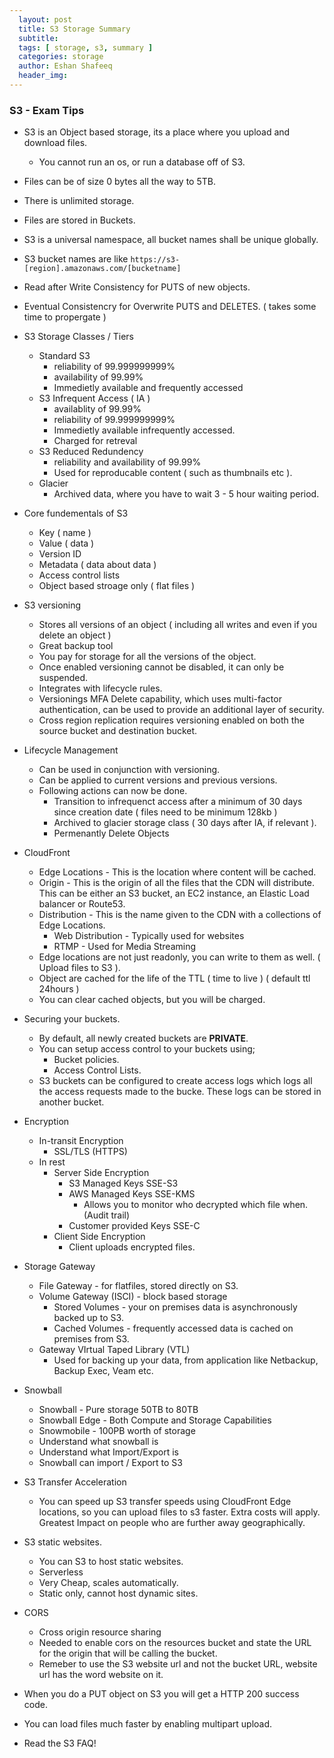 ```yaml
---
  layout: post
  title: S3 Storage Summary
  subtitle: 
  tags: [ storage, s3, summary ]
  categories: storage
  author: Eshan Shafeeq
  header_img: 
---
```


### S3 - Exam Tips 
* S3 is an Object based storage, its a place where you upload and download files.
    * You cannot run an os, or run a database off of S3.
* Files can be of size 0 bytes all the way to 5TB.
* There is unlimited storage.
* Files are stored in Buckets.
* S3 is a universal namespace, all bucket names shall be unique globally.
* S3 bucket names are like `https://s3-[region].amazonaws.com/[bucketname]`
* Read after Write Consistency for PUTS of new objects.
* Eventual Consistencry for Overwrite PUTS and DELETES. ( takes some time to propergate )
* S3 Storage Classes / Tiers
    * Standard S3
        * reliability of 99.999999999%
        * availability of 99.99%
        * Immedietly available and frequently accessed
    * S3 Infrequent Access ( IA )
        * availablity of 99.99%
        * reliability of 99.999999999%
        * Immedietly available infrequently accessed.
        * Charged for retreval
    * S3 Reduced Redundency
        * reliability and availability of 99.99%
        * Used for reproducable content ( such as thumbnails etc ).
    * Glacier
        * Archived data, where you have to wait 3 - 5 hour waiting period.
* Core fundementals of S3
    * Key ( name )
    * Value ( data )
    * Version ID
    * Metadata ( data about data )
    * Access control lists
    * Object based stroage only ( flat files )
* S3 versioning
    * Stores all versions of an object ( including all writes and even if you delete an object )
    * Great backup tool
    * You pay for storage for all the versions of the object.
    * Once enabled versioning cannot be disabled, it can only be suspended.
    * Integrates with lifecycle rules.
    * Versionings MFA Delete capability, which uses multi-factor authentication, can be used to provide an additional layer of security.
    * Cross region replication requires versioning enabled on both the source bucket and destination bucket.
* Lifecycle Management
    * Can be used in conjunction with versioning.
    * Can be applied to current versions and previous versions.
    * Following actions can now be done.
        * Transition to infrequenct access after a minimum of 30 days since creation date ( files need to be minimum 128kb )
        * Archived to glacier storage class ( 30 days after IA, if relevant ).
        * Permenantly Delete Objects
* CloudFront
    * Edge Locations - This is the location where content will be cached.
    * Origin - This is the origin of all the files that the CDN will distribute. This can be either an S3 bucket, an EC2 instance, an Elastic Load balancer or Route53.
    *  Distribution - This is the name given to the CDN with a collections of Edge Locations.
        * Web Distribution - Typically used for websites
        * RTMP - Used for Media Streaming
    * Edge locations are not just readonly, you can write to them as well. ( Upload files to S3 ).
    * Object are cached for the life of the TTL ( time to live ) ( default ttl 24hours )
    * You can clear cached objects, but you will be charged.
* Securing your buckets.
    * By default, all newly created buckets are **PRIVATE**.
    * You can setup access control to your buckets using;
        * Bucket policies.
        * Access Control Lists.
    * S3 buckets can be configured to create access logs which logs all the access requests made to the bucke. These logs can be stored in another bucket.
* Encryption
    * In-transit Encryption
        * SSL/TLS (HTTPS)
    * In rest
        * Server Side Encryption
            * S3 Managed Keys SSE-S3
            * AWS Managed Keys SSE-KMS
                * Allows you to monitor who decrypted which file when. (Audit trail)
            * Customer provided Keys SSE-C
        * Client Side Encryption
            * Client uploads encrypted files.

* Storage Gateway
    * File Gateway - for flatfiles,  stored directly on S3.
    * Volume Gateway (ISCI) - block based storage
        * Stored Volumes - your on premises data is asynchronously backed up to S3.
        * Cached Volumes - frequently accessed data is cached on premises from S3.
    * Gateway VIrtual Taped Library (VTL)
        * Used for backing up your data, from application like Netbackup, Backup Exec, Veam etc.

* Snowball
    * Snowball - Pure storage 50TB to 80TB
    * Snowball Edge - Both Compute and Storage Capabilities
    * Snowmobile - 100PB worth of storage
    * Understand what snowball is
    * Understand what Import/Export is
    * Snowball can import / Export to S3

* S3 Transfer Acceleration
    * You can speed up S3 transfer speeds using CloudFront Edge locations, so you can upload files to s3 faster. Extra costs will apply. Greatest Impact on people who are further away geographically.

* S3 static websites.
    * You can S3 to host static websites.
    * Serverless
    * Very Cheap, scales automatically.
    * Static only, cannot host dynamic sites.
* CORS
    * Cross origin resource sharing
    * Needed to enable cors on the resources bucket and state the URL for the origin that will be calling the bucket.
    * Remeber to use the S3 website url and not the bucket URL, website url has the word website on it.

* When you do a PUT object on S3 you will get a HTTP 200 success code.
* You can load files much faster by enabling multipart upload.
* Read the S3 FAQ!

